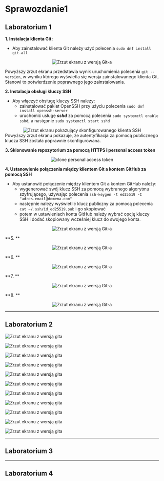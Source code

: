 # Sprawozdanie1

## Laboratorium 1
**1. Instalacja klienta Git:**

- Aby zainstalować klienta Git należy użyć polecenia `sudo dnf install git-all`

<div align="center"> 
	<img src="1/1_git.jpg" alt="Zrzut ekranu z wersją Git-a">
</div>

Powyższy zrzut ekranu przedstawia wynik uruchomienia polecenia `git --version`, w wyniku którego wyświetla się wersja zainstalowanego klienta Git. Stanowi to potwierdzenie poprawnego jego zainstalowania.


**2. Instalacja obsługi kluczy SSH**

- Aby włączyć obsługę kluczy SSH należy:
  - zainstalować pakiet OpenSSH przy użyciu polecenia `sudo dnf install openssh-server`
  - uruchomić usługę _**sshd**_ za pomocą polecenia `sudo systemctl enable sshd`, a następnie `sudo systemctl start sshd`

<div align="center">
	<img src="1/1_ssh.jpg" alt="Zrzut ekranu pokazujący skonfigurowanego klienta SSH">
</div>
Powyższy zrzut ekranu pokazuje, że autentyfikacja za pomocą publicznego klucza SSH została poprawnie skonfigurowana.


**3. Sklonowanie repozytorium za pomocą HTTPS i personal access token**
<div align="center"> 
	<img src="1/2_repo.jpg" alt="clone personal access token	">
</div>


**4. Ustanowienie połączenia między klientem Git a kontem GitHub za pomocą SSH**
- Aby ustanowić połączenie między klientem Git a kontem GitHub należy:
  - wygenerować swój klucz SSH za pomocą wybranego algorytmu szyfrującego, używając polecenia `ssh-keygen -t ed25519 -C "adres.email@domena.com"` 
  - następnie należy wyświetlić klucz publiczny za pomocą polecenia `cat ~/.ssh/id_ed25519.pub` i go skopiować
  - potem w ustawieniach konta GitHub należy wybrać opcję kluczy SSH i dodać skopiowany wcześniej klucz do swojego konta.


<div align="center"> 
	<img src="1/3_git.jpg" alt="Zrzut ekranu z wersją Git-a">
</div>


**5. **
<div align="center"> 
	<img src="1/4_branches.jpg" alt="Zrzut ekranu z wersją Git-a">
</div>


**6. **
<div align="center"> 
	<img src="1/6_1.jpg" alt="Zrzut ekranu z wersją Git-a">
</div>


**7. **
<div align="center"> 
	<img src="1/6_2.jpg" alt="Zrzut ekranu z wersją Git-a">
</div>


**8. **
<div align="center"> 
	<img src="1/6_3.jpg" alt="Zrzut ekranu z wersją Git-a">
</div>


***
## Laboratorium 2
![Zrzut ekranu z wersją gita](2/1.jpg)

![Zrzut ekranu z wersją gita](2/2.jpg)

![Zrzut ekranu z wersją gita](2/3.jpg)

![Zrzut ekranu z wersją gita](2/4.jpg)

![Zrzut ekranu z wersją gita](2/5.jpg)

![Zrzut ekranu z wersją gita](2/6.jpg)

![Zrzut ekranu z wersją gita](2/7.jpg)

![Zrzut ekranu z wersją gita](2/8.jpg)

![Zrzut ekranu z wersją gita](2/9.jpg)

![Zrzut ekranu z wersją gita](2/10.jpg)

![Zrzut ekranu z wersją gita](2/11.jpg)


***
## Laboratorium 3


***
## Laboratorium 4
